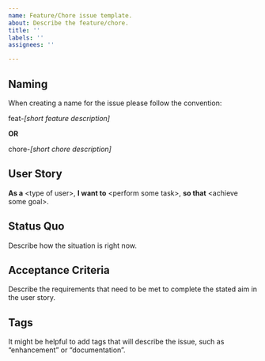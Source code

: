 ```yaml
---
name: Feature/Chore issue template.
about: Describe the feature/chore.
title: ''
labels: ''
assignees: ''

---
```


## Naming
When creating a name for the issue please follow the convention:

feat-*[short feature description]*

**OR**

chore-*[short chore description]*

## User Story
**As a** \<type of user\>, **I want to** \<perform some task\>, **so that** \<achieve some goal\>.

## Status Quo
Describe how the situation is right now.

## Acceptance Criteria
Describe the requirements that need to be met to complete the stated aim in the user story.

## Tags
It might be helpful to add tags that will describe the issue, such as “enhancement” or “documentation”.

